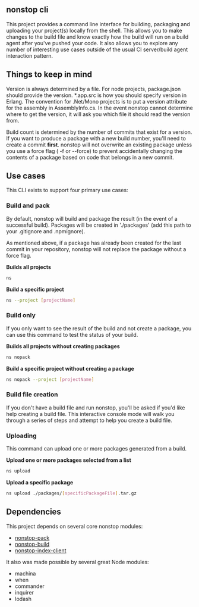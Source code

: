 ## nonstop cli
This project provides a command line interface for building, packaging and uploading your project(s) locally from the shell. This allows you to make changes to the build file and know exactly how the build will run on a build agent after you've pushed your code. It also allows you to explore any number of interesting use cases outside of the usual CI server/build agent interaction pattern.

## Things to keep in mind
Version is always determined by a file. For node projects, package.json should provide the version. *.app.src is how you should specify version in Erlang. The convention for .Net/Mono projects is to put a version attribute for the assembly in AssemblyInfo.cs. In the event nonstop cannot determine where to get the version, it will ask you which file it should read the version from.

Build count is determined by the number of commits that exist for a version. If you want to produce a package with a new build number, you'll need to create a commit __first__. nonstop will not overwrite an existing package unless you use a force flag ( -f or --force) to prevent accidentally changing the contents of a package based on code that belongs in a new commit.

## Use cases
This CLI exists to support four primary use cases:

### Build and pack
By default, nonstop will build and package the result (in the event of a successful build). Packages will be created in './packages' (add this path to your .gitignore and .npmignore).

As mentioned above, if a package has already been created for the last commit in your repository, nonstop will not replace the package without a force flag.


__Builds all projects__
```bash
ns
```

__Build a specific project__
```bash
ns --project [projectName]
```

### Build only
If you only want to see the result of the build and not create a package, you can use this command to test the status of your build.

__Builds all projects without creating packages__
```bash
ns nopack
```

__Build a specific project without creating a package__
```bash
ns nopack --project [projectName]
```

### Build file creation
If you don't have a build file and run nonstop, you'll be asked if you'd like help creating a build file. This interactive console mode will walk you through a series of steps and attempt to help you create a build file.

### Uploading
This command can upload one or more packages generated from a build.

__Upload one or more packages selected from a list__
```bash
ns upload
```

__Upload a specific package__
```bash
ns upload ./packages/[specificPackageFile].tar.gz
```

## Dependencies
 
This project depends on several core nonstop modules:

 * [nonstop-pack](https://github.com/LeanKit-Labs/nonstop-pack)
 * [nonstop-build](https://github.com/LeanKit-Labs/nonstop-build)
 * [nonstop-index-client](https://github.com/LeanKit-Labs/nonstop-index-client)
 
It also was made possible by several great Node modules:

 * machina
 * when
 * commander
 * inquirer
 * lodash